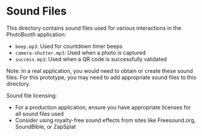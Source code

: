 # Sound Files

This directory contains sound files used for various interactions in the PhotoBooth application:

- `beep.mp3`: Used for countdown timer beeps
- `camera-shutter.mp3`: Used when a photo is captured
- `success.mp3`: Used when a QR code is successfully validated

Note: In a real application, you would need to obtain or create these sound files. For this prototype, you may need to add appropriate sound files to this directory.

Sound file licensing:
- For a production application, ensure you have appropriate licenses for all sound files used
- Consider using royalty-free sound effects from sites like Freesound.org, SoundBible, or ZapSplat